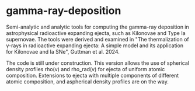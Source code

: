 # gamma-ray-deposition
Semi-analytic and analytic tools for computing the gamma-ray deposition in astrophysical radioactive expanding ejecta, such as Kilonovae and Type Ia supernovae.
The tools were derived and examined in "The thermalization of γ-rays in radioactive expanding ejecta: A simple model and its application for Kilonovae and Ia SNe", Guttman et al. 2024.

The code is still under construction.
This version allows the use of spherical density profiles rho(v) and rho_rad(v) for ejecta of uniform atomic composition.
Extensions to ejecta with multiple components of different atomic composition, and aspherical density profiles are on the way.